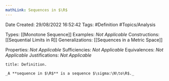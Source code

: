 ```yaml
---
mathLink: Sequences in $\R$
---
```


<div class="topSpace"></div>

Date Created: 29/08/2022 16:52:42
Tags: #Definition #Topics/Analysis

Types: [[Monotone Sequence]]
Examples: _Not Applicable_
Constructions: [[Sequential Limits in R]]
Generalizations: [[Sequences in a Metric Space]]

Properties: _Not Applicable_
Sufficiencies: _Not Applicable_
Equivalences: _Not Applicable_
Justifications: _Not Applicable_

``` ad-Definition
title: Definition.

_A **sequence in $\R$** is a sequence $\sigma:\N\to\R$._

```
